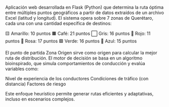 Aplicación web desarrollada en Flask (Python) que determina la ruta óptima entre múltiples puntos geográficos a partir de datos extraídos de un archivo Excel (latitud y longitud). El sistema opera sobre 7 zonas de Querétaro, cada una con una cantidad específica de destinos:

🟨 Amarillo: 10 puntos
🟫 Café: 21 puntos
⬜ Gris: 16 puntos
🔴 Rojo: 11 puntos
🌸 Rosa: 17 puntos
🟩 Verde: 16 puntos
🔵 Azul: 15 puntos

El punto de partida Zona Origen sirve como origen para calcular la mejor ruta de distribución. El motor de decisión se basa en un algoritmo bioinspirado, que simula comportamientos de conducción y evalúa variables como:

Nivel de experiencia de los conductores
Condiciones de tráfico (con distancia)
Factores de riesgo

Este enfoque heurístico permite generar rutas eficientes y adaptativas, incluso en escenarios complejos.
